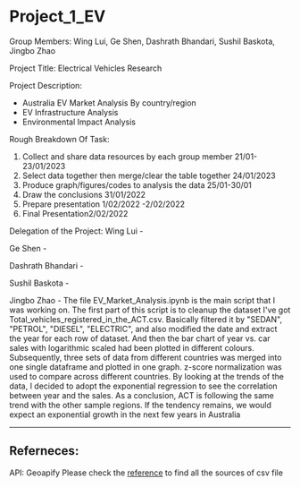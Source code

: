 # Project_1_EV

Group Members: Wing Lui, Ge Shen, Dashrath Bhandari, Sushil Baskota, Jingbo Zhao

Project Title: Electrical Vehicles Research

Project Description:
- Australia EV Market Analysis By country/region
- EV Infrastructure Analysis
- Environmental Impact Analysis


Rough Breakdown Of Task:
1. Collect and share data resources by each group member 21/01-23/01/2023
2. Select data together then merge/clear the table together 24/01/2023
3. Produce graph/figures/codes to analysis the data 25/01-30/01
4. Draw the conclusions 31/01/2022
5. Prepare presentation 1/02/2022 -2/02/2022
6. Final Presentation2/02/2022

Delegation of the Project:
Wing Lui - 

Ge Shen - 

Dashrath Bhandari - 

Sushil Baskota - 

Jingbo Zhao - 
The file EV_Market_Analysis.ipynb is the main script that I was working on. The first part of this script is to cleanup the dataset I've got Total_vehicles_registered_in_the_ACT.csv. Basically filtered it by "SEDAN", "PETROL", "DIESEL", "ELECTRIC", and also modified the date and extract the year for each row of dataset. And then the bar chart of year vs. car sales with logarithmic scaled had been plotted in different colours. Subsequently, three sets of data from different countries was merged into one single dataframe and plotted in one graph. z-score normalization was used to compare across different countries. By looking at the trends of the data, I decided to adopt the exponential regression to see the correlation between year and the sales. As a conclusion, ACT is following the same trend with the other sample regions. If the tendency remains, we would expect an exponential growth in the next few years in Australia


---
## Referneces:
API: Geoapify
Please check the [reference](https://github.com/Kongfufack/Project_1_EV/blob/main/Dataset/reference.csv) to find all the sources of csv file 
